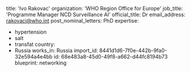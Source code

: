 title: 'Ivo Rakovac'
organization: 'WHO Region Office for Europe'
job_title: 'Programme Manager NCD Surveillance AI'
official_title: Dr
email_address: rakovaci@who.int
post_nominal_letters: PhD
expertise:
  - hypertension
  - salt
  - transfat
country:
  - Russia
works_in: Russia
import_id: 8441d1d6-7f0e-442b-9fa0-32e594a4e4bb
id: 68e483a8-45d0-49f8-a662-d44fc8194b73
blueprint: networking

